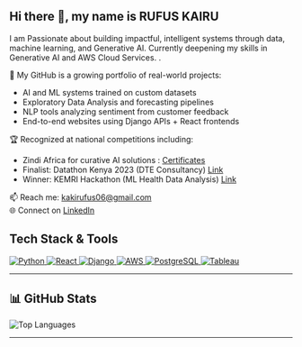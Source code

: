## Hi there 👋, my name is RUFUS KAIRU

I am Passionate about building impactful, intelligent systems through data, machine learning, and Generative AI.
Currently deepening my skills in Generative AI and AWS Cloud Services.  .

📁 My GitHub is a growing portfolio of real-world projects:
- AI and ML systems trained on custom datasets
- Exploratory Data Analysis and forecasting pipelines
- NLP tools analyzing sentiment from customer feedback
- End-to-end websites using Django APIs + React frontends

🏆 Recognized at national competitions including:
- Zindi Africa for curative AI solutions : [Certificates](https://zindi.africa/users/rufus_kaki/competitions/certificate)
- Finalist: Datathon Kenya 2023 (DTE Consultancy) [Link](https://www.kaggle.com/code/stephenkolesh/phase-ii-challenge/edit/run/147386118)
- Winner: KEMRI Hackathon (ML Health Data Analysis) [Link](https://github.com/kaki-rufus/KEMRI-HACKATHON-NOTEBOOK/blob/main/Customer_Satisfaction%20(1).ipynb)




📫 Reach me: kakirufus06@gmail.com  
🌐 Connect on [LinkedIn](https://www.linkedin.com/in/rufus-kairu-1016b0229)



## Tech Stack & Tools

[![Python](https://img.shields.io/badge/Python-3776AB?style=flat&logo=python&logoColor=white)
![React](https://img.shields.io/badge/React-61DAFB?style=flat&logo=react&logoColor=black)
![Django](https://img.shields.io/badge/Django-092E20?style=flat&logo=django&logoColor=white)
![AWS](https://img.shields.io/badge/AWS-232F3E?style=flat&logo=amazon-aws&logoColor=orange)
![PostgreSQL](https://img.shields.io/badge/PostgreSQL-316192?style=flat&logo=postgresql&logoColor=white)
![Tableau](https://img.shields.io/badge/Tableau-E97627?style=flat&logo=tableau&logoColor=white)](https://github.com/kaki-rufus/)

---

## 📊 GitHub Stats

<!--
![GitHub Stats](https://github-readme-stats.vercel.app/api?username=kaki-rufus&show_icons=true&theme=radical)
-->
![Top Languages](https://github-readme-stats.vercel.app/api/top-langs/?username=kaki-rufus&layout=compact&theme=radical)

---



<!--
**kaki-rufus/kaki-rufus** is a ✨ _special_ ✨ repository because its `README.md` (this file) appears on your GitHub profile.

Here are some ideas to get you started:

- 🔭 I’m currently working on ...
- 🌱 I’m currently learning ...
- 👯 I’m looking to collaborate on ...
- 🤔 I’m looking for help with ...
- 💬 Ask me about ...
- 📫 How to reach me: ...
- 😄 Pronouns: ...
- ⚡ Fun fact: ...
-->
